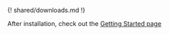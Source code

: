 {! shared/downloads.md !}

After installation, check out the [Getting Started page](../users/getting_started)
